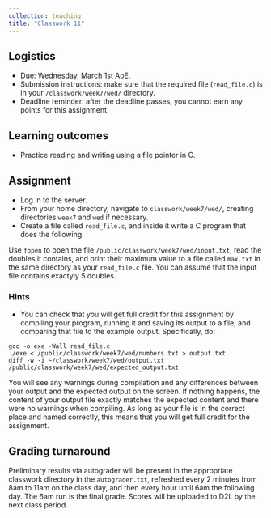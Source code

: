 ```yaml
---
collection: teaching
title: "Classwork 11"
---
```


## Logistics
* Due: Wednesday, March 1st AoE.
* Submission instructions: make sure that the required file (`read_file.c`) is in your
	`/classwork/week7/wed/` directory.
* Deadline reminder: after the deadline passes, you cannot earn any points for
	this assignment.

## Learning outcomes
* Practice reading and writing using a file pointer in C.

## Assignment

* Log in to the server.
* From your home directory, navigate to `classwork/week7/wed/`, creating directories `week7` and `wed` if necessary.
* Create a file called `read_file.c`, and inside it write a C program that does
	the following:

Use `fopen` to open the file `/public/classwork/week7/wed/input.txt`, read the
doubles it contains, and print their maximum value to a file called `max.txt`
in the same directory as your `read_file.c` file. You can assume that the input
file contains exactyly 5 doubles.

### Hints
* You can check that you will get full credit for this assignment by compiling
	your program, running it and saving its output to a file, and comparing
	that file to the example output. Specifically, do:
```
gcc -o exe -Wall read_file.c
./exe < /public/classwork/week7/wed/numbers.txt > output.txt
diff -w -i ~/classwork/week7/wed/output.txt /public/classwork/week7/wed/expected_output.txt
```
You will see any warnings during compilation and any differences between your output and the expected output on the
screen. If nothing happens, the content of your output file exactly matches the
expected content and there were no warnings when compiling. As long as your file is in the correct place and named
correctly,  this means that you will get full credit for the assignment.

## Grading turnaround
Preliminary results via autograder will be present in the appropriate classwork
directory in the `autograder.txt`, refreshed every 2 minutes from 8am to 11am
on the class day, and then
every hour until 6am the following day. The 6am run is the final grade. Scores will be
uploaded to D2L by the next class period.
